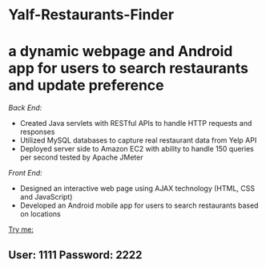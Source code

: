 # Yalf-Restaurants-Finder
# a dynamic webpage and Android app for users to search restaurants and update preference
*Back End:*
* Created Java servlets with RESTful APIs to handle HTTP requests and responses
* Utilized MySQL databases to capture real restaurant data from Yelp API
* Deployed server side to Amazon EC2 with ability to handle 150 queries per second tested by Apache JMeter

*Front End:*
* Designed an interactive web page using AJAX technology (HTML, CSS and JavaScript)
* Developed an Android mobile app for users to search restaurants based on locations

[Try me:](http://adeluxe.mooo.com/Dashi/)

## User: 1111 Password: 2222
